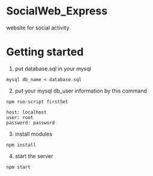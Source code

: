 # SocialWeb_Express
website for social activity
# Getting started
1. put database.sql in your mysql
```
mysql db_name < database.sql
```
2. put your mysql db_user information by this command
```
npm run-script firstSet

host: localhost
user: root
password: password
```
3. install modules
```
npm install
```
4. start the server
```
npm start
```
